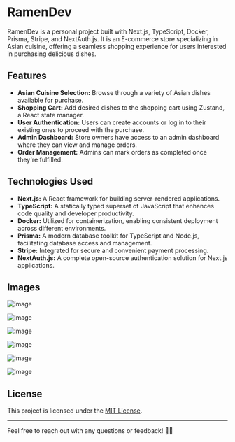 # RamenDev

RamenDev is a personal project built with Next.js, TypeScript, Docker, Prisma, Stripe, and NextAuth.js. It is an E-commerce store specializing in Asian cuisine, offering a seamless shopping experience for users interested in purchasing delicious dishes.

## Features

- **Asian Cuisine Selection:** Browse through a variety of Asian dishes available for purchase.
- **Shopping Cart:** Add desired dishes to the shopping cart using Zustand, a React state manager.
- **User Authentication:** Users can create accounts or log in to their existing ones to proceed with the purchase.
- **Admin Dashboard:** Store owners have access to an admin dashboard where they can view and manage orders.
- **Order Management:** Admins can mark orders as completed once they're fulfilled.

## Technologies Used

- **Next.js:** A React framework for building server-rendered applications.
- **TypeScript:** A statically typed superset of JavaScript that enhances code quality and developer productivity.
- **Docker:** Utilized for containerization, enabling consistent deployment across different environments.
- **Prisma:** A modern database toolkit for TypeScript and Node.js, facilitating database access and management.
- **Stripe:** Integrated for secure and convenient payment processing.
- **NextAuth.js:** A complete open-source authentication solution for Next.js applications.

## Images

![image](https://github.com/denimozh/DeliveryDev/assets/115919942/3a31e2bc-586e-44fa-9b8f-b07f3cb77a89)

![image](https://github.com/denimozh/DeliveryDev/assets/115919942/18f924a2-12ea-4601-8012-8e63256c3617)

![image](https://github.com/denimozh/DeliveryDev/assets/115919942/6f523e93-bcd1-4209-adc4-18c595d0a24b)

![image](https://github.com/denimozh/DeliveryDev/assets/115919942/005f38f4-34f5-4de7-9261-f636b89d5bd3)

![image](https://github.com/denimozh/DeliveryDev/assets/115919942/3c54ca78-268e-4bb9-b633-9a342b214fb0)

![image](https://github.com/denimozh/DeliveryDev/assets/115919942/9c068e5a-579a-42ee-be8c-24216cca82aa)



## License

This project is licensed under the [MIT License](LICENSE).

---

Feel free to reach out with any questions or feedback! 🍜🛒
